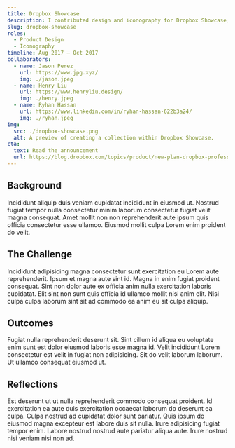 ```yaml
---
title: Dropbox Showcase
description: I contributed design and iconography for Dropbox Showcase, a (now defunct) tool to help creatives show their work to clients and receive feedback.
slug: dropbox-showcase
roles:
  - Product Design
  - Iconography
timeline: Aug 2017 – Oct 2017
collaborators:
  - name: Jason Perez
    url: https://www.jpg.xyz/
    img: ./jason.jpeg
  - name: Henry Liu
    url: https://www.henryliu.design/
    img: ./henry.jpeg
  - name: Ryhan Hassan
    url: https://www.linkedin.com/in/ryhan-hassan-622b3a24/
    img: ./ryhan.jpeg
img:
  src: ./dropbox-showcase.png
  alt: A preview of creating a collection within Dropbox Showcase.
cta:
  text: Read the announcement
  url: https://blog.dropbox.com/topics/product/new-plan-dropbox-professional
---
```


## Background

Incididunt aliquip duis veniam cupidatat incididunt in eiusmod ut. Nostrud fugiat tempor nulla consectetur minim laborum consectetur fugiat velit magna consequat. Amet mollit non non reprehenderit aute ipsum quis officia consectetur esse ullamco. Eiusmod mollit culpa Lorem enim proident do velit.

## The Challenge

Incididunt adipisicing magna consectetur sunt exercitation eu Lorem aute reprehenderit. Ipsum et magna aute sint id. Magna in enim fugiat proident consequat. Sint non dolor aute ex officia anim nulla exercitation laboris cupidatat. Elit sint non sunt quis officia id ullamco mollit nisi anim elit. Nisi culpa culpa laborum sint sit ad commodo ea anim eu sit culpa aliquip.

## Outcomes

Fugiat nulla reprehenderit deserunt sit. Sint cillum id aliqua eu voluptate enim sunt est dolor eiusmod laboris esse magna id. Velit incididunt Lorem consectetur est velit in fugiat non adipisicing. Sit do velit laborum laborum. Ut ullamco consequat eiusmod ut.

## Reflections

Est deserunt ut ut nulla reprehenderit commodo consequat proident. Id exercitation ea aute duis exercitation occaecat laborum do deserunt ea culpa. Culpa nostrud ad cupidatat dolor sunt pariatur. Quis ipsum do eiusmod magna excepteur est labore duis sit nulla. Irure adipisicing fugiat tempor enim. Labore nostrud nostrud aute pariatur aliqua aute. Irure nostrud nisi veniam nisi non ad.
